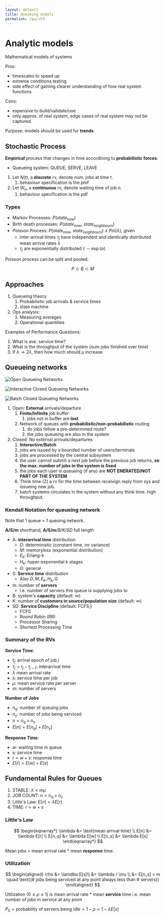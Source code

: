 ```yaml
---
layout: default
title: Queueing models
permalink: /pa/ch3
---
```


# Analytic models

Mathematical models of systems

Pros:
- timescales to speed up
- extreme conditions testing
- side effect of gaining clearer understanding of how real system functions

Cons:
- expensive to build/validate/use
- only approx. of real system, edge cases of real system may not be captured.

Purpose: models should be used for **trends**.

## Stochastic Process

**Empirical** process that changes in time accordining to **probabilistic forces**.

- Queueing system: QUEUE, SERVE, LEAVE

1. Let $N(t)$, a **discrete** rv, denote num. jobs at time $t$.
   1. behaviour specification is the pmf
2. Let $W_n$, a **continuous** rv, denote waiting time of job $n$.
   1. behaviour specification is the pdf

### Types

- Markov Processes: $P(state_{now})$
- Birth death processes: $P(state_{now},\ state_{neighbours})$
- Poisson Process: $P(state_{now},\ state_{neighbours}) \wedge Poi(\lambda)$, given
  - inter-arrival times $\tau_j$ have independent and identically distributed mean arrival rates $\lambda$
  - $\tau_j$ are exponentially distributed $\tau \sim \exp(\alpha)$

Poisson process can be split and pooled.

$$
P \subset B \subset M
$$

## Approaches

1. Queueing theory
   1. Probabilistic job arrivals & service times
   2. state machine
2. Ops analysis:
   1. Measuring averages
   2. Operational quantities

Examples of Performance Questions:

1. What is ave. service time?
2. What is the throughput of the system (num jobs finished over time)
3. If $\lambda \rightarrow 2\lambda$, then how much should $\mu$ increase

## Queueing networks

![Open Queueing Networks](/notes-blog/assets/img/pa/open-q-network.png)

![Interactive Closed Queueing Networks](/notes-blog/assets/img/pa/closed-q-network-interactive.png)

![Batch Closed Queueing Networks](/notes-blog/assets/img/pa/closed-q-network-batch.png)

1. Open: **External** arrivals/departure 
   1. **Finite/Infinite** job buffer
      1. jobs not in buffer are **lost**
   2. Network of queues with **probabilistic/non-probabilistic** routing
      1. do jobs follow a pre-determined route?
      2. the jobs queueing are also in the system
2. Closed: No external arrivals/departures
   1. **Interactive/Batch**
   2. jobs are issued by a bounded number of users/terminals
   3. jobs are processed by the central subsystem
   4. the user cannot submit a next job before the previous job returns, **so the max. number of jobs in the system is fixed**
   5. the jobs each user is queueing (if any) are **NOT ENERATED/NOT PART OF THE SYSTEM**
   6. Think time (Z) a rv for the time between receivign reply from sys and issueing new job.
   7. batch systems circulates in the system without any think time. high throughput.

### Kendall Notation for queueing network

Note that 1 queue = 1 queuing network.

**A/S/m** shorthand, **A/S/m**/*B/K/SD* full length

- A: **interarrival time** distribution
  - $D$: deterministic (constant time, no variance)
  - $M$: memoryless (exponential distribution)
  - $E_k$: Erlang-k
  - $H_k$: hyper-exponential $k$ stages
  - $G$: general
- S: **Service time** distribution
  - Also $D, M, E_k, H_k, G$
- m: number of **servers**
  - i.e. number of servers this queue is supplying jobs to
- B: system's **capacity** (default: $\infty$)
- K:  number of **customers in source/population size** (default: $\infty$)
- SD: **Service Discipline** (default: FCFS;)
  - FCFS
  - Round Robin (RR)
  - Processor Sharing
  - Shortest Processing Time

### Summary of the RVs

**Service Time**:
- $t_j$: arrival epoch of job $j$
- $\tau_j = t_j - t_{j-1}$: interarrival time
- $\lambda$ mean arrival rate
- $s$: service time per job
- $\mu$: mean service rate per server
- $m$: number of servers

**Number of Jobs**
- $n_q$: number of queuing jobs
- $n_s$: number of jobs being serviced
- $n = n_q + n_s$
- $E[n] = E[n_q] + E[n_s]$

**Response Time**:

- $w$: waiting time in queue
- $s$: service time
- $r = w + s$: response time
- $E[r] = E[w] + E[s]$

## Fundamental Rules for Queues

1. STABLE: $\lambda < m\mu$
2. JOB COUNT: $n = n_q + n_s$
3. Little's Law: $E[n] = \lambda E[r]$
4. TIME: $r = w + s$
  
### Little's Law

$$
\begin{eqnarray*}
\lambda &= \text{mean arrival time} \\
E[n] &= \lambda E[r] \\
E[n_q] &= \lambda E[w] \\
E[n_s] &= \lambda E[s]
\end{eqnarray*}
$$

Mean jobs = mean arrival rate * mean **response** time.

### Utilization

$$
\begin{aligned}
\rho &= \lamdba E[s]\\
 &= \lambda / \mu \\
 &= E[n_s] < m \quad \text{(# jobs being serviced at any point always less than # servers)}
\end{aligned}
$$

Utilization ($0 \leq \rho \leq 1$) is mean arrival rate * mean **service** time 
i.e. mean number of jobs in service at any point

$P_0 = \text{probability of servers being idle} = 1 - \rho = 1 - \lambda E[s]$
